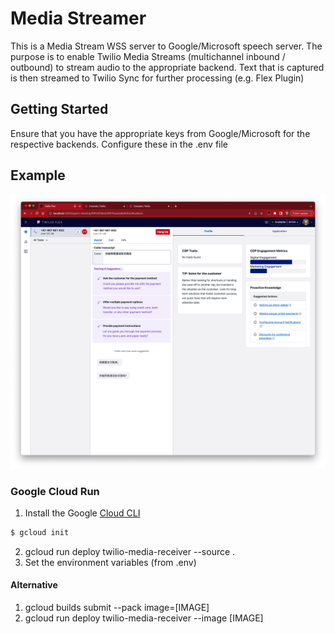 # Media Streamer

This is a Media Stream WSS server to Google/Microsoft speech server. The purpose is to enable Twilio Media Streams (multichannel inbound / outbound) to stream audio to the appropriate backend. Text that is captured is then streamed to Twilio Sync for further processing (e.g. Flex Plugin)

## Getting Started
Ensure that you have the appropriate keys from Google/Microsoft for the respective backends. Configure these in the .env file


## Example
![Demo](/docs/example.png)

### Google Cloud Run

1. Install the Google [Cloud CLI](https://cloud.google.com/sdk/docs/install)
```sh
$ gcloud init
```
2. gcloud run deploy twilio-media-receiver --source .
3. Set the environment variables (from .env)


#### Alternative
1. gcloud builds submit --pack image=[IMAGE]
2. gcloud run deploy twilio-media-receiver --image [IMAGE]